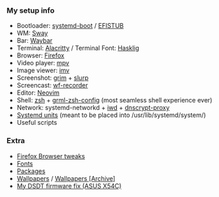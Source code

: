 ### My setup info
- Bootloader: [systemd-boot](https://wiki.archlinux.org/index.php/Systemd-boot) / [EFISTUB](https://wiki.archlinux.org/index.php/EFISTUB)
- WM: [Sway](https://github.com/swaywm/sway)
- Bar: [Waybar](https://github.com/Alexays/Waybar)
- Terminal: [Alacritty](https://github.com/jwilm/alacritty) / Terminal Font: [Hasklig](https://github.com/i-tu/Hasklig)
- Browser: [Firefox](https://www.mozilla.org/en-US/firefox)
- Video player: [mpv](https://github.com/mpv-player/mpv)
- Image viewer: [imv](https://github.com/eXeC64/imv)
- Screenshot: [grim](https://github.com/emersion/grim) + [slurp](https://github.com/emersion/slurp)
- Screencast: [wf-recorder](https://github.com/ammen99/wf-recorder)
- Editor: [Neovim](https://github.com/neovim/neovim)
- Shell: [zsh](https://github.com/zsh-users/zsh) + [grml-zsh-config](https://grml.org/zsh/#grmlzshconfig) (most seamless shell experience ever)
- Network: systemd-networkd + [iwd](https://git.kernel.org/pub/scm/network/wireless/iwd.git) + [dnscrypt-proxy](https://github.com/DNSCrypt/dnscrypt-proxy)
- [Systemd units](https://github.com/etircopyh/archlindot-config/tree/master/dotfiles/system/usr/lib/systemd/system) (meant to be placed into /usr/lib/systemd/system/)
- Useful scripts

### Extra
- [Firefox Browser tweaks](https://github.com/etircopyh/fox-hax "fox-hax")
- [Fonts](http://ix.io/22cH "Font list")
- [Packages](http://ix.io/22d2)
- [Wallpapers](https://drive.google.com/open?id=1qbPJEeEe5k4p4rwqMqT48-juFqzc-pM1) / [Wallpapers [Archive]](https://drive.google.com/open?id=1_W3DUqlarIlw96iu3r1tqafgNkMdghs8)
- [My DSDT firmware fix (ASUS X54C)](https://github.com/etircopyh/archlindot-config/tree/master/extra/asus-x54c-fixed-dsdt)
